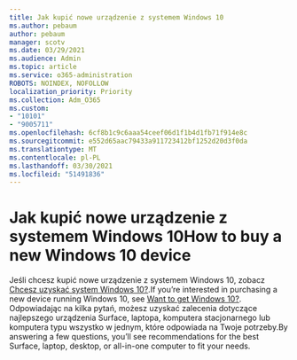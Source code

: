 ```yaml
---
title: Jak kupić nowe urządzenie z systemem Windows 10
ms.author: pebaum
author: pebaum
manager: scotv
ms.date: 03/29/2021
ms.audience: Admin
ms.topic: article
ms.service: o365-administration
ROBOTS: NOINDEX, NOFOLLOW
localization_priority: Priority
ms.collection: Adm_O365
ms.custom:
- "10101"
- "9005711"
ms.openlocfilehash: 6cf8b1c9c6aaa54ceef06d1f1b4d1fb71f914e8c
ms.sourcegitcommit: e552d65aac79433a911723412bf1252d20d3f0da
ms.translationtype: MT
ms.contentlocale: pl-PL
ms.lasthandoff: 03/30/2021
ms.locfileid: "51491836"
---
```

# <a name="how-to-buy-a-new-windows-10-device"></a><span data-ttu-id="1481a-102">Jak kupić nowe urządzenie z systemem Windows 10</span><span class="sxs-lookup"><span data-stu-id="1481a-102">How to buy a new Windows 10 device</span></span>

<span data-ttu-id="1481a-103">Jeśli chcesz kupić nowe urządzenie z systemem Windows 10, zobacz [Chcesz uzyskać system Windows 10?](https://www.microsoft.com/windows/get-windows-10).</span><span class="sxs-lookup"><span data-stu-id="1481a-103">If you’re interested in purchasing a new device running Windows 10, see [Want to get Windows 10?](https://www.microsoft.com/windows/get-windows-10).</span></span> <span data-ttu-id="1481a-104">Odpowiadając na kilka pytań, możesz uzyskać zalecenia dotyczące najlepszego urządzenia Surface, laptopa, komputera stacjonarnego lub komputera typu wszystko w jednym, które odpowiada na Twoje potrzeby.</span><span class="sxs-lookup"><span data-stu-id="1481a-104">By answering a few questions, you’ll see recommendations for the best Surface, laptop, desktop, or all-in-one computer to fit your needs.</span></span>